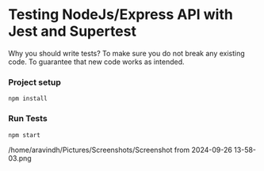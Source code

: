 # Testing NodeJs/Express API with Jest and Supertest

Why you should write tests?
To make sure you do not break any existing code.
To guarantee that new code works as intended.


### Project setup
```
npm install
```

### Run Tests
```
npm start
```

/home/aravindh/Pictures/Screenshots/Screenshot from 2024-09-26 13-58-03.png
